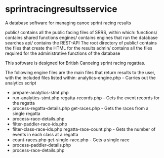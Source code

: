 # sprintracingresultsservice
A database software for managing canoe sprint racing results

public/ contains all the public facing files of SRRS, within which:
functions/ contains shared functions
engines/ contains engines that run the database searches
api/ contains the REST-API
The root directory of public/ contains the files that create the HTML for the results
admin/ contains all the files required for the administrative functions of the database

This software is designed for British Canoeing sprint racing regattas.

The following engine files are the main files that return results to the user, with the included files listed within:
analytics-engine.php - Carries out the analytics script
- prepare-analytics-stmt.php
- run-analytics-stmt.php
regatta-records.php - Gets the event records for the regatta
- process-regatta-details.php
get-races.php - Gets the races from a single regatta
- process-race-details.php
- filter-paddler-race-ids.php
- filter-class-race-ids.php
regatta-race-count.php - Gets the number of events in each class at a regatta
- count-races.php
get-single-race.php - Gets a single race
- process-paddler-details.php
- process-race-details.php
